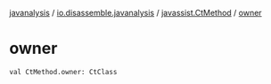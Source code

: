 [javanalysis](../../index.md) / [io.disassemble.javanalysis](../index.md) / [javassist.CtMethod](index.md) / [owner](./owner.md)

# owner

`val CtMethod.owner: CtClass`